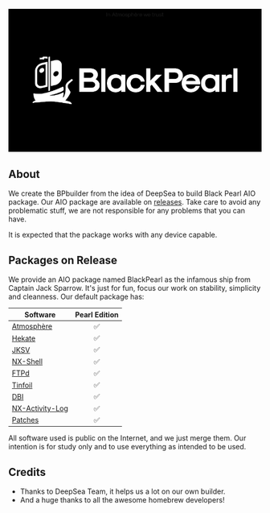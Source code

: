 ![BlackPearl Poster](poster.png)

## About
We create the BPbuilder from the idea of DeepSea to build Black Pearl AIO package. 
Our AIO package are available on [releases](https://github.com/bpcommunity/blackpearl-aio/releases).
Take care to avoid any problematic stuff, we are not responsible for any problems that you can have.

It is expected that the package works with any device capable.

## Packages on Release

We provide an AIO package named BlackPearl as the infamous ship from Captain
Jack Sparrow. It's just for fun, focus our work on stability, simplicity and cleanness.
Our default package has:

| Software                                                         	| Pearl Edition 	|
|------------------------------------------------------------------	|:-------------:	|
| [Atmosphère](https://github.com/Atmosphere-NX/Atmosphere)        	|       ✅       	|
| [Hekate](https://github.com/CTCaer/hekate)                       	|       ✅       	|
| [JKSV](https://github.com/J-D-K/JKSV)                            	|       ✅       	|
| [NX-Shell](https://github.com/joel16/NX-Shell)                   	|       ✅       	|
| [FTPd](https://github.com/mtheall/ftpd)                          	|       ✅       	|
| [Tinfoil](https://tinfoil.io)                                    	|       ✅       	|
| [DBI](https://github.com/rashevskyv/dbi)                         	|       ✅       	|
| [NX-Activity-Log](https://github.com/tallbl0nde/NX-Activity-Log) 	|       ✅       	|
| [Patches](https://github.com/ITotalJustice/patches)              	|       ✅       	|

All software used is public on the Internet, and we just merge them. Our intention is
for study only and to use everything as intended to be used.

## Credits
* Thanks to DeepSea Team, it helps us a lot on our own builder.
* And a huge thanks to all the awesome homebrew developers!
